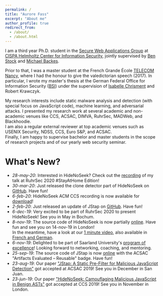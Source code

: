 ```yaml
---
permalink: /
title: "Aurore Fass"
excerpt: "About me"
author_profile: true
redirect_from: 
  - /about/
  - /about.html
---
```


I am a third year Ph.D. student in the [Secure Web Applications Group](https://swag.cispa.saarland) at [CISPA Helmholtz Center for Information Security](https://cispa.saarland), jointly supervised by [Ben Stock](https://swag.cispa.saarland/people/benstock.html) and [Michael Backes](https://cispa.de/en/people/backes).

Prior to that, I was a master student at the French Grande École [TELECOM Nancy](https://telecomnancy.univ-lorraine.fr/en), where I had the honour to give the valedictorian speech (2017). In particular, I wrote my master's thesis at the German Federal Office for Information Security ([BSI](https://www.bsi.bund.de/EN/)) under the supervision of [Isabelle Chrisment](https://members.loria.fr/IChrisment/) and Robert Krawczyk.

My research interests include static malware analysis and detection (with special focus on JavaScript code), machine learning, and adversarial attacks. I presented my research work at several academic and non-academic venues like CCS, ACSAC, DIMVA, RuhrSec, MADWeb, and Blackhoodie.  
I am also a regular external reviewer at top academic venues such as USENIX Security, NDSS, CCS, Euro S&P, and ACSAC.  
Finally, I am happy to supervise bachelor and master students in the scope of research projects and of our yearly web security seminar.


What's New?
======
- _28-may-20_: Interested in HideNoSeek? Check out the [recording](https://www.youtube.com/watch?v=hhyXRRdjbls) of my talk at RuhrSec 2020 #StayAtHome Edition!
- _30-mar-20_: Just released the clone detector part of HideNoSeek on [GitHub](https://github.com/Aurore54F/HideNoSeek). Have fun!
- _6-feb-20_: HideNoSeek ACM CCS recording is now available for [download](https://dl.acm.org/action/downloadSupplement?doi=10.1145%2F3319535.3345656&file=p1899-fass.webm&download=true)!
- _2-feb-20_: Just released an update of JStap on [GitHub](https://github.com/Aurore54F/JStap). Have fun!
- _6-dec-19_:  Very excited to be part of RuhrSec 2020 to present HideNoSeek! See you in May in Bochum.
- _8-nov-19_: The source code of HideNoSeek is now partially  [online](https://github.com/Aurore54F/HideNoSeek). Have fun and see you on 14-nov-19 in London!  
In the meantime, have a look at our [1 minute video](https://twitter.com/CISPA/status/1192702039605858304), also available in [French and German](https://www.instagram.com/p/B4kX7FdIrsp/).
- _6-nov-19_: Delighted to be part of Saarland University's [program of excellence](http://exzellenz.uni-saarland.de/)! Looking forward to networking, coaching, and mentoring.
- _25-sep-19_: The source code of JStap is now [online](https://github.com/Aurore54F/JStap) with the ACSAC "Artifacts Evaluated – Reusable" badge. Have fun!
- _23-aug-19_: Our paper ["JStap: A Static Pre-Filter for Malicious JavaScript Detection"](https://swag.cispa.saarland/papers/fass2019jstap.pdf) got accepted at ACSAC 2019! See you in December in San Juan.
- _23-jun-19_: Our paper ["HideNoSeek: Camouflaging Malicious JavaScript in Benign ASTs"](https://swag.cispa.saarland/papers/fass2019hidenoseek.pdf) got accepted at CCS 2019! See you in November in London.
